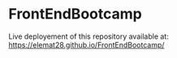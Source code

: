# FrontEndBootcamp

Live deployement of this repository available at:
https://elemat28.github.io/FrontEndBootcamp/
